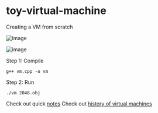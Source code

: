 # toy-virtual-machine
Creating a VM from scratch

![image](https://github.com/user-attachments/assets/106cc476-b3b4-4012-84d2-dfd66bec8a72)


![image](https://github.com/user-attachments/assets/505ddc60-2ddb-4f13-9024-fe088c964025)


Step 1: Compile

```
g++ vm.cpp -o vm
```

Step 2: Run 

```
./vm 2048.obj
```

Check out quick [notes](./notes.md)
Check out [history of virtual machines](./history-of-virtual-machines.md)
